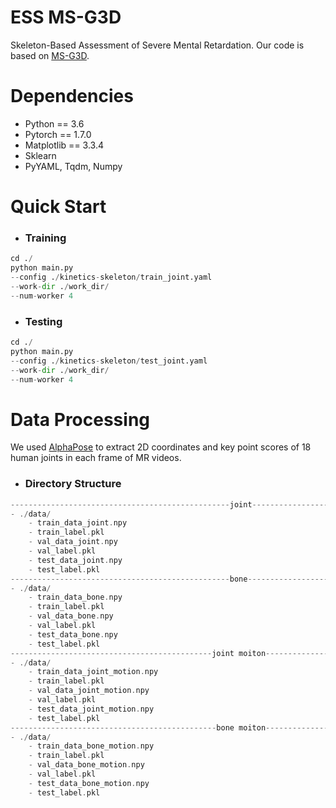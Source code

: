 # ESS MS-G3D
Skeleton-Based Assessment of Severe Mental Retardation. Our code is based on [MS-G3D](https://github.com/kenziyuliu/MS-G3D.git).

# Dependencies
* Python == 3.6
* Pytorch == 1.7.0
* Matplotlib == 3.3.4
* Sklearn 
* PyYAML, Tqdm, Numpy
# Quick Start
- ### Training

```python
cd ./
python main.py 
--config ./kinetics-skeleton/train_joint.yaml 
--work-dir ./work_dir/ 
--num-worker 4
```

- ### Testing

```python
cd ./
python main.py 
--config ./kinetics-skeleton/test_joint.yaml 
--work-dir ./work_dir/ 
--num-worker 4
```

# Data Processing

We used [AlphaPose](https://github.com/WildflowerSchools/AlphaPose) to extract 2D coordinates and key point scores of 18 human joints in each frame of MR videos.

- ### Directory Structure

```c++
-------------------------------------------------joint-----------------------------------------------------
- ./data/
	- train_data_joint.npy
    - train_label.pkl
    - val_data_joint.npy
    - val_label.pkl
    - test_data_joint.npy
    - test_label.pkl
-------------------------------------------------bone-----------------------------------------------------
- ./data/
	- train_data_bone.npy
    - train_label.pkl
    - val_data_bone.npy
    - val_label.pkl
    - test_data_bone.npy
    - test_label.pkl
---------------------------------------------joint moiton-------------------------------------------------
- ./data/
	- train_data_joint_motion.npy
    - train_label.pkl
    - val_data_joint_motion.npy
    - val_label.pkl
    - test_data_joint_motion.npy
    - test_label.pkl
----------------------------------------------bone moiton-------------------------------------------------
- ./data/
	- train_data_bone_motion.npy
    - train_label.pkl
    - val_data_bone_motion.npy
    - val_label.pkl
    - test_data_bone_motion.npy
    - test_label.pkl
```

